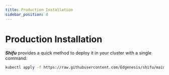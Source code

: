 ```yaml
---
title: Production Installation
sidebar_position: 0
---
```


# Production Installation

***Shifu*** provides a quick method to deploy it in your cluster with a single command:

```bash
kubectl apply -f https://raw.githubusercontent.com/Edgenesis/shifu/main/pkg/k8s/crd/install/shifu_install.yml
```
